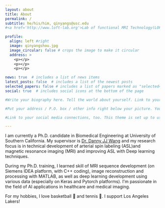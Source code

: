 ```yaml
---
layout: about
title: About
permalink: /
subtitle: he/his/him, qinyangs@usc.edu
#<a href='http://www.loft-lab.org'>Lab of functional MRI Technology(LOFT)</a>, <a href='http://www.usc.edu'>University of Southern California</a>. 2025 Zonal Avenue, Los Angeles, California, 90033

profile:
  align: left #right
  image: qinyangshou.jpg
  image_circular: false # crops the image to make it circular
  address: >
    <p></p>
    <p></p>
    <p></p>

news: true  # includes a list of news items
latest_posts: false  # includes a list of the newest posts
selected_papers: false # includes a list of papers marked as "selected={true}"
social: true  # includes social icons at the bottom of the page

#Write your biography here. Tell the world about yourself. Link to your favorite [subreddit](http://reddit.com). You can put a picture in, too. The code is already in, just name your picture `prof_pic.jpg` and put it in the `img/` folder.

#Put your address / P.O. box / other info right below your picture. You can also disable any of these elements by editing `profile` property of the YAML header of your `_pages/about.md`. Edit `_bibliography/papers.bib` and Jekyll will render your [publications page](/al-folio/publications/) automatically.

#Link to your social media connections, too. This theme is set up to use [Font Awesome icons](http://fortawesome.github.io/Font-Awesome/) and [Academicons](https://jpswalsh.github.io/academicons/), like the ones below. Add your Facebook, Twitter, LinkedIn, Google Scholar, or just disable all of them.

---
```

I am currently a Ph.D. candidate in Biomedical Engineering at University of Southern California. My supervisor is [Dr. Danny JJ Wang](https://viterbi.usc.edu/directory/faculty/Wang/Danny) and my research focus is in technical development of arterial spin labeling (ASL)and magnetic resonance imaging (MRI) and improving ASL with Deep learning techniques.

During my Ph.D. training, I learned skill of MRI sequence development (on Siemens IDEA platform, with C++ coding), image reconstruction and processing with MATLAB, as well as deep learning development using various data (especially on Keras and Pytorch platforms). I'm passionate in the field of AI applications in healthcare and medical imaging.


For my hobbies, I love basketball :basketball: and tennis :tennis:. 
I support Los Angeles Lakers!


